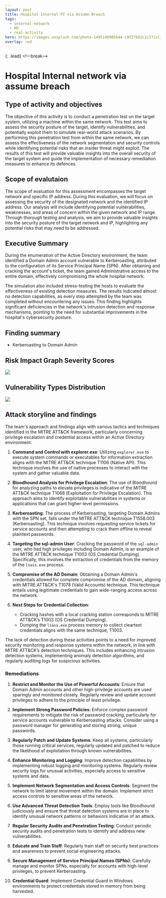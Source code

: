 ```yaml
---
layout: post
title: Hospital Internal PT via Assume Breach
tags:
  - internal-network
  - AD
  - real-activity
hero: https://images.unsplash.com/photo-1495149905644-c9f27692c2c3?ixlib=rb-4.0.3&ixid=M3wxMjA3fDB8MHxwaG90by1wYWdlfHx8fGVufDB8fHx8fA%3D%3D&auto=format&fit=crop&w=1475&q=80
overlay: red
---
```


 {: .lead} <!–-break-–>

# Hospital Internal network via assume breach 

## Type of activity and objectives
The objective of this activity is to conduct a penetration test on the target system, utilizing a machine within the same network. This test aims to assess the security posture of the target, identify vulnerabilities, and potentially exploit them to simulate real-world attack scenarios. 
By performing this penetration test from within the same network, we can assess the effectiveness of the network segmentation and security controls while identifying potential risks that an insider threat might exploit. 
The results of this test will provide valuable insights into the overall security of the target system and guide the implementation of necessary remediation measures to enhance its defences.
## Scope of evalutaion
The scope of evaluation for this assessment encompasses the target network and specific IP address. During this evaluation, we will focus on assessing the security of the designated network and the identified IP address. Our analysis will include identifying potential vulnerabilities, weaknesses, and areas of concern within the given network and IP range. Through thorough testing and analysis, we aim to provide valuable insights into the security posture of the target network and IP, highlighting any potential risks that may need to be addressed.
## Executive Summary
During the enumeration of the Active Directory environment, the team identified a Domain Admin account vulnerable to Kerberoasting, attributed to the configuration of its Service Principal Name (SPN). After obtaining and cracking the account's ticket, the team gained Administrative access to the entire domain, effectively compromising the whole hospital network.

The simulation also included stress-testing the hosts to evaluate the effectiveness of existing detection measures. The results indicated almost no detection capabilities, as every step attempted by the team was completed without encountering any issues. This finding highlights significant deficiencies in the network's intrusion detection and response mechanisms, pointing to the need for substantial improvements in the hospital's cybersecurity posture.
## Finding summary
- Kerberoasting to Domain Admin

## Risk Impact Graph Severity Scores

![](https://raw.githubusercontent.com/blitz0p3rations/blitz0p3rations.github.io/master/uploads/ad1.png)

## Vulnerability Types Distribution

![](https://raw.githubusercontent.com/blitz0p3rations/blitz0p3rations.github.io/master/uploads/ad2.png)  

## Attack storyline and findings

The team's approach and findings align with various tactics and techniques identified in the MITRE ATT&CK framework, particularly concerning privilege escalation and credential access within an Active Directory environment.

1. **Command and Control with explorer.exe**: Utilizing `explorer.exe` to execute system commands or executables for information extraction aligns with the MITRE ATT&CK technique T1106 (Native API). This technique involves the use of native processes to interact with the system and gather valuable data.
    
2. **Bloodhound Analysis for Privilege Escalation**: The use of Bloodhound for analyzing paths to elevate privileges is indicative of the MITRE ATT&CK technique T1068 (Exploitation for Privilege Escalation). This approach aims to identify exploitable vulnerabilities in systems or applications that can grant higher-level permissions.
    
3. **Kerberoasting**: The process of Kerberoasting, targeting Domain Admins with the SPN set, falls under the MITRE ATT&CK technique T1558.003 (Kerberoasting). This technique involves requesting service tickets for service accounts and then attempting to crack them offline to reveal plaintext passwords.
    
4. **Targeting the sql-admin User**: Cracking the password of the `sql-admin` user, who had high privileges including Domain Admin, is an example of the MITRE ATT&CK technique T1003 (OS Credential Dumping). Specifically, this involves the extraction of credentials from the memory of the `lsass.exe` process.
    
5. **Compromise of the AD Domain**: Obtaining a Domain Admin's credentials allowed for complete compromise of the AD domain, aligning with MITRE ATT&CK's T1078 (Valid Accounts) technique. This technique entails using legitimate credentials to gain wide-ranging access across the network.
    
6. **Next Steps for Credential Collection**:
    
    - Cracking hashes with a local cracking station corresponds to MITRE ATT&CK’s T1003 (OS Credential Dumping).
    - Dumping the `lsass.exe` process memory to collect cleartext credentials aligns with the same technique, T1003.

The lack of detection during these activities points to a need for improved security monitoring and response systems within the network, in line with MITRE ATT&CK’s detection techniques. This includes enhancing intrusion detection systems, implementing anomaly detection algorithms, and regularly auditing logs for suspicious activities.


### Remediations

1. **Restrict and Monitor the Use of Powerful Accounts**: Ensure that Domain Admin accounts and other high-privilege accounts are used sparingly and monitored closely. Regularly review and update account privileges to adhere to the principle of least privilege.
    
2. **Implement Strong Password Policies**: Enforce complex password requirements to mitigate the risk of password cracking, particularly for service accounts vulnerable to Kerberoasting attacks. Consider using a password manager for generating and storing strong, unique passwords.
    
3. **Regularly Patch and Update Systems**: Keep all systems, particularly those running critical services, regularly updated and patched to reduce the likelihood of exploitation through known vulnerabilities.
    
4. **Enhance Monitoring and Logging**: Improve detection capabilities by implementing robust logging and monitoring systems. Regularly review security logs for unusual activities, especially access to sensitive systems and data.
    
5. **Implement Network Segmentation and Access Controls**: Segment the network to limit lateral movement within the domain. Implement strict access controls to sensitive areas of the network.
    
6. **Use Advanced Threat Detection Tools**: Employ tools like Bloodhound judiciously and ensure that threat detection systems are in place to identify unusual network patterns or behaviors indicative of an attack.
    
7. **Regular Security Audits and Penetration Testing**: Conduct periodic security audits and penetration tests to identify and address new vulnerabilities.
    
8. **Educate and Train Staff**: Regularly train staff on security best practices and awareness to prevent social engineering attacks.
    
9. **Secure Management of Service Principal Names (SPNs)**: Carefully manage and monitor SPNs, especially for accounts with high-level privileges, to prevent Kerberoasting.
    
10. **Credential Guard**: Implement Credential Guard in Windows environments to protect credentials stored in memory from being harvested.
